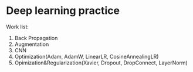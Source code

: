 # Deep learning practice
Work list:
1. Back Propagation
2. Augmentation
3. CNN
4. Optimization(Adam, AdamW, LinearLR, CosineAnnealingLR)
5. Opimization&Regularization(Xavier, Dropout, DropConnect, LayerNorm)